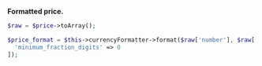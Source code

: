 **Formatted price.**

``` php
$raw = $price->toArray();

$price_format = $this->currencyFormatter->format($raw['number'], $raw['currency_code'], [
  'minimum_fraction_digits' => 0
]);
```
